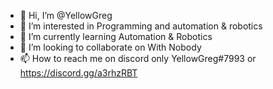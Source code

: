 - 👋 Hi, I’m @YellowGreg
- 👀 I’m interested in Programming and automation & robotics
- 🌱 I’m currently learning Automation & Robotics
- 💞️ I’m looking to collaborate on With Nobody
- 📫 How to reach me on discord only YellowGreg#7993 or https://discord.gg/a3rhzRBT

<!---
YellowGreg/YellowGreg is a ✨ special ✨ repository because its `README.md` (this file) appears on your GitHub profile.
You can click the Preview link to take a look at your changes.
--->
